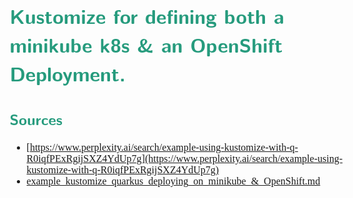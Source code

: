 <style>
body {
  font-family: Spectral, "Gentium Basic", Cardo , "Linux Libertine o", "Palatino Linotype", Cambria, serif;
  font-size: 100% !important;
  padding-right: 12%;
}
code {
  padding: 0.25em;
	
  white-space: pre;
  font-family: "Tlwg mono", Consolas, "Liberation Mono", Menlo, Courier, monospace;
	
  background-color: #ECFFFA;
  //border: 1px solid #ccc;
  //border-radius: 3px;
}

kbd {
  display: inline-block;
  padding: 3px 5px;
  font-family: "Tlwg mono", Consolas, "Liberation Mono", Menlo, Courier, monospace;
  line-height: 10px;
  color: #555;
  vertical-align: middle;
  background-color: #ECFFFA;
  border: solid 1px #ccc;
  border-bottom-color: #bbb;
  border-radius: 3px;
  box-shadow: inset 0 -1px 0 #bbb;
}

h1,h2,h3,h4,h5 {
  color: #269B7D; 
  font-family: "fira sans", "Latin Modern Sans", Calibri, "Trebuchet MS", sans-serif;
}

</style>

# Kustomize for defining both a minikube k8s & an OpenShift Deployment.

## Sources
- [https://www.perplexity.ai/search/example-using-kustomize-with-q-R0iqfPExRgijSXZ4YdUp7g](https://www.perplexity.ai/search/example-using-kustomize-with-q-R0iqfPExRgijSXZ4YdUp7g)
- [example_kustomize_quarkus_deploying_on_minikube_&_OpenShift.md](example_kustomize_quarkus_deploying_on_minikube_&_OpenShift.md)